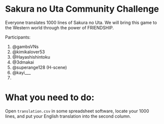 # Sakura no Uta Community Challenge

Everyone translates 1000 lines of Sakura no Uta. We will bring this game to the Western world through the power of FRIENDSHIP.

Participants:

1. @gambsVNs
2. @kimikalover53
3. @Hayashishintoku
4. @3dmakai
5. @superange128 (H-scene)
6. @kayi___
7. 

# What you need to do:

Open `translation.csv` in some spreadsheet software, locate your 1000 lines, and put your English translation into the second column.
